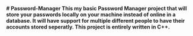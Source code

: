 **# Password-Manager
This my basic Password Manager project that will store your passwords locally on your machine instead of online in a database.
It will have support for multiple different people to have their accounts stored seperatly. 
This project is entirely written in C++.**
